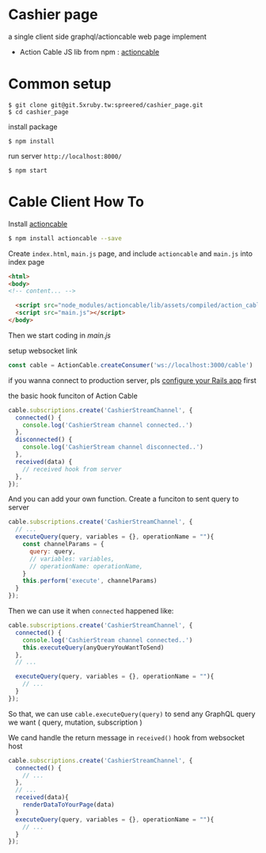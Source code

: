 # Cashier page
a single client side graphql/actioncable web page implement
- Action Cable JS lib from npm :  [actioncable](https://www.npmjs.com/package/actioncable)

# Common setup
```
$ git clone git@git.5xruby.tw:spreered/cashier_page.git
$ cd cashier_page
```
install package
```
$ npm install
```
run server `http://localhost:8000/`
```
$ npm start
```

# Cable Client How To
Install [actioncable](https://www.npmjs.com/package/actioncable) 

```bash
$ npm install actioncable --save
```
Create `index.html`, `main.js` page, and include `actioncable` and `main.js` into index page
```html
<html>
<body> 
<!-- content... -->

  <script src="node_modules/actioncable/lib/assets/compiled/action_cable.js"></script>
  <script src="main.js"></script>
</body>
```

Then we start coding in _main.js_

setup websocket link
```js
const cable = ActionCable.createConsumer('ws://localhost:3000/cable')
```
if you wanna connect to production server, pls [configure your Rails app](https://git.5xruby.tw/spreered/graphql_sub#wss-url-on-the-production) first

the basic hook funciton of Action Cable
```js
cable.subscriptions.create('CashierStreamChannel', {
  connected() {
    console.log('CashierStream channel connected..')
  },
  disconnected() {
    console.log('CashierStream channel disconnected..')
  },
  received(data) {
    // received hook from server
  },
});
```
And you can add your own function. Create a funciton to sent query to server
```js
cable.subscriptions.create('CashierStreamChannel', {
  // ...
  executeQuery(query, variables = {}, operationName = ""){
    const channelParams = {
      query: query,
      // variables: variables,
      // operationName: operationName,
    }
    this.perform('execute', channelParams)
  }
});
```
Then we can use it when `connected` happened like:
```js
cable.subscriptions.create('CashierStreamChannel', {
  connected() {
    console.log('CashierStream channel connected..')
    this.executeQuery(anyQueryYouWantToSend)
  },
  // ...

  executeQuery(query, variables = {}, operationName = ""){
    // ...
  }
});
```
So that, we can use `cable.executeQuery(query)` to send any GraphQL query we want ( query, mutation, subscription )

We cand handle the return message in `received()` hook from websocket host
```js
cable.subscriptions.create('CashierStreamChannel', {
  connected() {
    // ...
  },
  // ...
  received(data){
    renderDataToYourPage(data)
  }
  executeQuery(query, variables = {}, operationName = ""){
    // ...
  }
});
```

